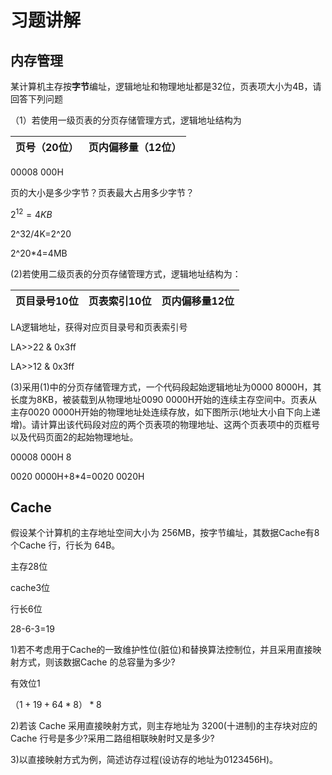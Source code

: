 # 习题讲解

## 内存管理

某计算机主存按**字节**编址，逻辑地址和物理地址都是32位，页表项大小为4B，请回答下列问题

（1）若使用一级页表的分页存储管理方式，逻辑地址结构为

| 页号（20位） | 页内偏移量（12位） |
| ------------ | ------------------ |

00008 000H

页的大小是多少字节？页表最大占用多少字节？

$2^{12}=4KB$

2^32/4K=2^20

2^20*4=4MB

(2)若使用二级页表的分页存储管理方式，逻辑地址结构为：

| 页目录号10位 | 页表索引10位 | 页内偏移量12位 |
| ------------ | ------------ | -------------- |

LA逻辑地址，获得对应页目录号和页表索引号

LA>>22 & 0x3ff

LA>>12 & 0x3ff

(3)采用(1)中的分页存储管理方式，一个代码段起始逻辑地址为0000 8000H，其长度为8KB，被装载到从物理地址0090 0000H开始的连续主存空间中。页表从主存0020 0000H开始的物理地址处连续存放，如下图所示(地址大小自下向上递增)。请计算出该代码段对应的两个页表项的物理地址、这两个页表项中的页框号以及代码页面2的起始物理地址。

00008 000H 8

0020 0000H+8*4=0020 0020H

## Cache

假设某个计算机的主存地址空间大小为 256MB，按字节编址，其数据Cache有8个Cache 行，行长为 64B。

主存28位

cache3位

行长6位

28-6-3=19

1)若不考虑用于Cache的一致维护性位(脏位)和替换算法控制位，并且采用直接映射方式，则该数据Cache 的总容量为多少?

有效位1

$（1+19+64*8）*8$

2)若该 Cache 采用直接映射方式，则主存地址为 3200(十进制)的主存块对应的Cache 行号是多少?采用二路组相联映射时又是多少?

3)以直接映射方式为例，简述访存过程(设访存的地址为0123456H)。

